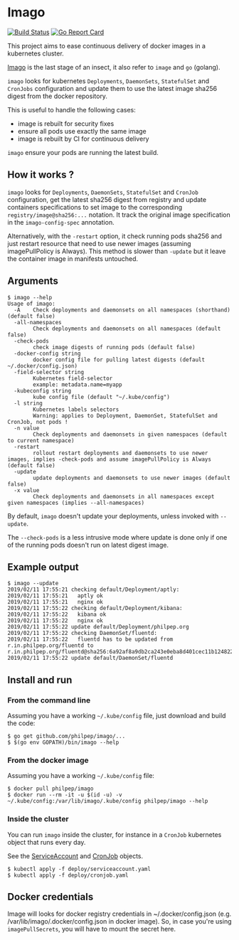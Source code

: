# Imago

[![Build Status](https://travis-ci.org/philpep/imago.svg?branch=master)](https://travis-ci.org/philpep/imago)
[![Go Report Card](https://goreportcard.com/badge/github.com/philpep/imago)](https://goreportcard.com/report/github.com/philpep/imago)

This project aims to ease continuous delivery of docker images in a
kubernetes cluster.

[Imago](https://en.wikipedia.org/wiki/Imago) is the last stage of an
insect, it also refer to `image` and `go` (golang).

`imago` looks for kubernetes `Deployments`, `DaemonSets`, `StatefulSet` and `CronJobs`
configuration and update them to use the latest image sha256 digest from
the docker repository.

This is useful to handle the following cases:

  - image is rebuilt for security fixes
  - ensure all pods use exactly the same image
  - image is rebuilt by CI for continuous delivery

`imago` ensure your pods are running the latest build.

## How it works ?

`imago` looks for `Deployments`, `DaemonSets`, `StatefulSet` and `CronJob` configuration, get the
latest sha256 digest from registry and update containers specifications
to set image to the corresponding `registry/image@sha256:...` notation.
It track the original image specification in the `imago-config-spec`
annotation.

Alternatively, with the `-restart` option, it check running pods sha256 and
just restart resource that need to use newer images (assuming imagePullPolicy
is Always). This method is slower than `-update` but it leave the container
image in manifests untouched.

## Arguments

    $ imago --help
	Usage of imago:
	  -A	Check deployments and daemonsets on all namespaces (shorthand) (default false)
	  -all-namespaces
			Check deployments and daemonsets on all namespaces (default false)
	  -check-pods
			check image digests of running pods (default false)
	  -docker-config string
			docker config file for pulling latest digests (default ~/.docker/config.json)
	  -field-selector string
			Kubernetes field-selector
			example: metadata.name=myapp
	  -kubeconfig string
			kube config file (default "~/.kube/config")
	  -l string
			Kubernetes labels selectors
			Warning: applies to Deployment, DaemonSet, StatefulSet and CronJob, not pods !
	  -n value
			Check deployments and daemonsets in given namespaces (default to current namespace)
	  -restart
			rollout restart deployments and daemonsets to use newer images, implies -check-pods and assume imagePullPolicy is Always (default false)
	  -update
			update deployments and daemonsets to use newer images (default false)
	  -x value
			Check deployments and daemonsets in all namespaces except given namespaces (implies --all-namespaces)

By default, `imago` doesn't update your deployments, unless invoked with
`--update`.

The `--check-pods` is a less intrusive mode where update is done only if
one of the running pods doesn't run on latest digest image.

## Example output

    $ imago --update
    2019/02/11 17:55:21 checking default/Deployment/aptly:
    2019/02/11 17:55:21   aptly ok
    2019/02/11 17:55:21   nginx ok
    2019/02/11 17:55:22 checking default/Deployment/kibana:
    2019/02/11 17:55:22   kibana ok
    2019/02/11 17:55:22   nginx ok
    2019/02/11 17:55:22 update default/Deployment/philpep.org
    2019/02/11 17:55:22 checking DaemonSet/fluentd:
    2019/02/11 17:55:22   fluentd has to be updated from r.in.philpep.org/fluentd to r.in.philpep.org/fluentd@sha256:6a92af8a9db2ca243e0eba8d401cec11b124822e15b558b35ab45825ed4d1f54
    2019/02/11 17:55:22 update default/DaemonSet/fluentd


## Install and run

### From the command line

Assuming you have a working `~/.kube/config` file, just download and
build the code:

    $ go get github.com/philpep/imago/...
    $ $(go env GOPATH)/bin/imago --help

### From the docker image

Assuming you have a working `~/.kube/config` file:

    $ docker pull philpep/imago
    $ docker run --rm -it -u $(id -u) -v ~/.kube/config:/var/lib/imago/.kube/config philpep/imago --help

### Inside the cluster

You can run `imago` inside the cluster, for instance in a `CronJob`
kubernetes object that runs every day.

See the
[ServiceAccount](https://raw.githubusercontent.com/philpep/imago/master/deploy/serviceaccount.yaml)
and
[CronJob](https://raw.githubusercontent.com/philpep/imago/master/deploy/cronjob.yaml)
objects.

    $ kubectl apply -f deploy/serviceaccount.yaml
    $ kubectl apply -f deploy/cronjob.yaml


## Docker credentials

Image will looks for docker registry credentials in ~/.docker/config.json (e.g.
/var/lib/imago/.docker/config.json in docker image).
So, in case you're using `imagePullSecrets`, you will have to mount the secret here.
